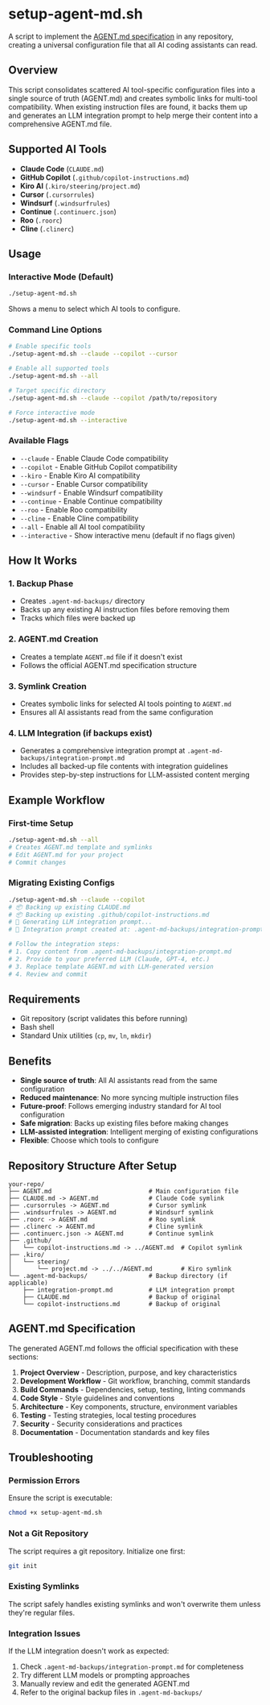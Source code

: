 # setup-agent-md.sh

A script to implement the [AGENT.md specification](https://ampcode.com/AGENT.md) in any repository, creating a universal configuration file that all AI coding assistants can read.

## Overview

This script consolidates scattered AI tool-specific configuration files into a single source of truth (AGENT.md) and creates symbolic links for multi-tool compatibility. When existing instruction files are found, it backs them up and generates an LLM integration prompt to help merge their content into a comprehensive AGENT.md file.

## Supported AI Tools

- **Claude Code** (`CLAUDE.md`)
- **GitHub Copilot** (`.github/copilot-instructions.md`)
- **Kiro AI** (`.kiro/steering/project.md`)
- **Cursor** (`.cursorrules`)
- **Windsurf** (`.windsurfrules`)
- **Continue** (`.continuerc.json`)
- **Roo** (`.roorc`)
- **Cline** (`.clinerc`)

## Usage

### Interactive Mode (Default)

```bash
./setup-agent-md.sh
```

Shows a menu to select which AI tools to configure.

### Command Line Options

```bash
# Enable specific tools
./setup-agent-md.sh --claude --copilot --cursor

# Enable all supported tools
./setup-agent-md.sh --all

# Target specific directory
./setup-agent-md.sh --claude --copilot /path/to/repository

# Force interactive mode
./setup-agent-md.sh --interactive
```

### Available Flags

- `--claude` - Enable Claude Code compatibility
- `--copilot` - Enable GitHub Copilot compatibility
- `--kiro` - Enable Kiro AI compatibility
- `--cursor` - Enable Cursor compatibility
- `--windsurf` - Enable Windsurf compatibility
- `--continue` - Enable Continue compatibility
- `--roo` - Enable Roo compatibility
- `--cline` - Enable Cline compatibility
- `--all` - Enable all AI tool compatibility
- `--interactive` - Show interactive menu (default if no flags given)

## How It Works

### 1. Backup Phase

- Creates `.agent-md-backups/` directory
- Backs up any existing AI instruction files before removing them
- Tracks which files were backed up

### 2. AGENT.md Creation

- Creates a template `AGENT.md` file if it doesn't exist
- Follows the official AGENT.md specification structure

### 3. Symlink Creation

- Creates symbolic links for selected AI tools pointing to `AGENT.md`
- Ensures all AI assistants read from the same configuration

### 4. LLM Integration (if backups exist)

- Generates a comprehensive integration prompt at `.agent-md-backups/integration-prompt.md`
- Includes all backed-up file contents with integration guidelines
- Provides step-by-step instructions for LLM-assisted content merging

## Example Workflow

### First-time Setup

```bash
./setup-agent-md.sh --all
# Creates AGENT.md template and symlinks
# Edit AGENT.md for your project
# Commit changes
```

### Migrating Existing Configs

```bash
./setup-agent-md.sh --claude --copilot
# 📦 Backing up existing CLAUDE.md
# 📦 Backing up existing .github/copilot-instructions.md
# 🤖 Generating LLM integration prompt...
# 📝 Integration prompt created at: .agent-md-backups/integration-prompt.md

# Follow the integration steps:
# 1. Copy content from .agent-md-backups/integration-prompt.md
# 2. Provide to your preferred LLM (Claude, GPT-4, etc.)
# 3. Replace template AGENT.md with LLM-generated version
# 4. Review and commit
```

## Requirements

- Git repository (script validates this before running)
- Bash shell
- Standard Unix utilities (`cp`, `mv`, `ln`, `mkdir`)

## Benefits

- **Single source of truth**: All AI assistants read from the same configuration
- **Reduced maintenance**: No more syncing multiple instruction files
- **Future-proof**: Follows emerging industry standard for AI tool configuration
- **Safe migration**: Backs up existing files before making changes
- **LLM-assisted integration**: Intelligent merging of existing configurations
- **Flexible**: Choose which tools to configure

## Repository Structure After Setup

```text
your-repo/
├── AGENT.md                           # Main configuration file
├── CLAUDE.md -> AGENT.md              # Claude Code symlink
├── .cursorrules -> AGENT.md           # Cursor symlink
├── .windsurfrules -> AGENT.md         # Windsurf symlink
├── .roorc -> AGENT.md                 # Roo symlink
├── .clinerc -> AGENT.md               # Cline symlink
├── .continuerc.json -> AGENT.md       # Continue symlink
├── .github/
│   └── copilot-instructions.md -> ../AGENT.md  # Copilot symlink
├── .kiro/
│   └── steering/
│       └── project.md -> ../../AGENT.md        # Kiro symlink
└── .agent-md-backups/                 # Backup directory (if applicable)
    ├── integration-prompt.md          # LLM integration prompt
    ├── CLAUDE.md                      # Backup of original
    └── copilot-instructions.md        # Backup of original
```

## AGENT.md Specification

The generated AGENT.md follows the official specification with these sections:

1. **Project Overview** - Description, purpose, and key characteristics
2. **Development Workflow** - Git workflow, branching, commit standards
3. **Build Commands** - Dependencies, setup, testing, linting commands
4. **Code Style** - Style guidelines and conventions
5. **Architecture** - Key components, structure, environment variables
6. **Testing** - Testing strategies, local testing procedures
7. **Security** - Security considerations and practices
8. **Documentation** - Documentation standards and key files

## Troubleshooting

### Permission Errors

Ensure the script is executable:

```bash
chmod +x setup-agent-md.sh
```

### Not a Git Repository

The script requires a git repository. Initialize one first:

```bash
git init
```

### Existing Symlinks

The script safely handles existing symlinks and won't overwrite them unless they're regular files.

### Integration Issues

If the LLM integration doesn't work as expected:

1. Check `.agent-md-backups/integration-prompt.md` for completeness
2. Try different LLM models or prompting approaches
3. Manually review and edit the generated AGENT.md
4. Refer to the original backup files in `.agent-md-backups/`
